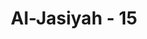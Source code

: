 ---
title: "Al-Jasiyah - 15"
no: 15
arabic_no: ١٥
ayah: مَنْ عَمِلَ صَالِحًا فَلِنَفْسِهٖۚ وَمَنْ اَسَاۤءَ فَعَلَيْهَا ۖ ثُمَّ اِلٰى رَبِّكُمْ تُرْجَعُوْنَ
translation: "Barangsiapa mengerjakan kebajikan maka itu adalah untuk dirinya sendiri, dan barangsiapa mengerjakan kejahatan, maka itu akan menimpa dirinya sendiri, kemudian kepada Tuhanmu kamu dikembalikan."
tafsir: "Pada ayat ini Allah menjelaskan bahwa tiap-tiap orang akan mendapat balasan masing-masing sesuai dengan amal perbuatannya di dunia. Maka barang siapa di antara hamba-Nya menaati segala perintah-Nya dan menjauhi segala larangan-Nya dengan penuh keikhlasan dan kesadaran, maka hasilnya itu adalah untuk dirinya sendiri. Ia akan memperoleh tempat kembali yang penuh kenikmatan. Sebaliknya barang siapa yang mengingkari perintah-perintah-Nya dan tidak menghentikan larangan-larangan-Nya, maka akibat buruk sebagai balasan perbuatannya itu akan menimpa dirinya sendiri. Ia akan mendapat tempat kembali yang buruk, hina, dan azab yang sangat berat di dalam neraka.\n\nPada akhir ayat ini Allah menerangkan bahwa hanya kepada Allah dikembalikan semua makhluk, tidak kepada yang lain. Semuanya akan dikumpulkan di Padang Mahsyar untuk menerima keputusan yang adil dari Allah. Di antara mereka ada yang berseri-seri wajahnya kegirangan karena ia akan bertemu dengan Allah yang selalu diharapkan selama hidup di dunia. Mereka yakin bahwa Allah mengasihi hamba-Nya yang tabah, sabar dan selalu tunduk dan patuh kepada-Nya. Sebaliknya, ada pula orang yang muram mukanya karena hatinya penuh ketakutan dan penyesalan. Mereka takut menemui Allah karena akan menerima kemurkaan-Nya serta akan merasakan siksaan yang sangat pedih di dalam neraka."
---